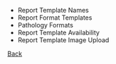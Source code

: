 * Report Template Names 
* Report Format Templates 
* Pathology Formats 
* Report Template Availability 
* Report Template Image Upload 









[Back](https://github.com/hmislk/hmis/wiki/LIMS-Administration)
